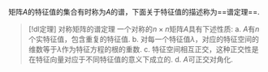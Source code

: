 

矩阵$A$的特征值的集合有时称为$A$的谱，下面关于特征值的描述称为==谱定理==.
> [!dl定理] 对称矩阵的谱定理
> 一个对称的$n\times n$矩阵$A$具有下述性质: 
a. $A$有$n$个实特征值，包含重复的特征值.
b. 对每一个特征值$λ$，对应的特征空间的维数等于$λ$作为特征方程的根的重数.
c. 特征空间相互正交，这种正交性是在特征向量对应于不同特征值的意义下成立的.
d. $A$可正交对角化.


